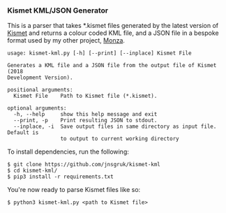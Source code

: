 ### Kismet KML/JSON Generator

This is a parser that takes \*.kismet files generated by the latest version of [Kismet](https://github.com/kismetwireless/kismet) and returns a colour coded KML file, and a JSON file in a bespoke format used by my other project, [Monza](https://github.com/jnsgruk/monza).

```
usage: kismet-kml.py [-h] [--print] [--inplace] Kismet File

Generates a KML file and a JSON file from the output file of Kismet (2018
Development Version).

positional arguments:
  Kismet File    Path to Kismet file (*.kismet).

optional arguments:
  -h, --help     show this help message and exit
  --print, -p    Print resulting JSON to stdout.
  --inplace, -i  Save output files in same directory as input file. Default is
                 to output to current working directory
```

To install dependencies, run the following:

```
$ git clone https://github.com/jnsgruk/kismet-kml
$ cd kismet-kml/
$ pip3 install -r requirements.txt
```

You're now ready to parse Kismet files like so:

```
$ python3 kismet-kml.py <path to Kismet file>
```
